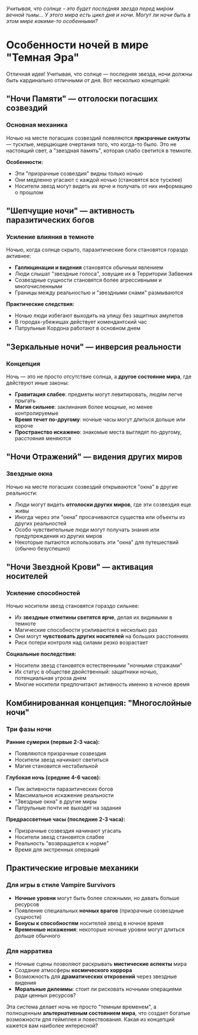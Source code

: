 *Учитывая, что солнце - это будет последняя звезда перед миром вечной тьмы... У этого мира есть цикл дня и ночи. Могут ли ночи быть в этом мире какими-то особенными?*

# Особенности ночей в мире "Темная Эра"

Отличная идея! Учитывая, что солнце — последняя звезда, ночи должны быть кардинально отличными от дня. Вот несколько концепций:

## "Ночи Памяти" — отголоски погасших созвездий

### Основная механика

Ночью на месте погасших созвездий появляются **призрачные силуэты** — тусклые, мерцающие очертания того, что когда-то было. Это не настоящий свет, а "звездная память", которая слабо светится в темноте.

**Особенности:**

- Эти "призрачные созвездия" видны только ночью
- Они медленно угасают с каждой ночью (становятся все тусклее)
- Носители звезд могут видеть их ярче и получать от них информацию о прошлом

## "Шепчущие ночи" — активность паразитических богов

### Усиление влияния в темноте

Ночью, когда солнце скрыто, паразитические боги становятся гораздо активнее:

- **Галлюцинации и видения** становятся обычным явлением
- Люди слышат "звездные голоса", зовущие их в Территории Забвения
- Созвездные сущности становятся более агрессивными и многочисленными
- Границы между реальностью и "звездными снами" размываются

**Практические следствия:**

- Ночью люди избегают выходить на улицу без защитных амулетов
- В городах-убежищах действует комендантский час
- Патрульные Кордона работают в основном днем

## "Зеркальные ночи" — инверсия реальности

### Концепция

Ночь — это не просто отсутствие солнца, а **другое состояние мира**, где действуют иные законы:

- **Гравитация слабее**: предметы могут левитировать, людям легче прыгать
- **Магия сильнее**: заклинания более мощные, но менее контролируемые
- **Время течет по-другому**: ночные часы могут длиться дольше или короче
- **Пространство искажено**: знакомые места выглядят по-другому, расстояния меняются

## "Ночи Отражений" — видения других миров

### Звездные окна

Ночью на месте погасших созвездий открываются "окна" в другие реальности:

- Люди могут видеть **отголоски других миров**, где эти созвездия еще живы
- Иногда через эти "окна" просачиваются существа или объекты из других реальностей
- Особо чувствительные люди могут получать знания или предупреждения из других миров
- Некоторые пытаются использовать эти "окна" для путешествий (обычно безуспешно)

## "Ночи Звездной Крови" — активация носителей

### Усиление способностей

Ночью носители звезд становятся гораздо сильнее:

- Их **звездные отметины светятся ярче**, делая их видимыми в темноте
- Магические способности усиливаются в несколько раз
- Они могут **чувствовать других носителей** на больших расстояниях
- Риск потери контроля над силами резко возрастает

**Социальные последствия:**

- Носители звезд становятся естественными "ночными стражами"
- Их статус в обществе двойственный: защитники ночью, потенциальная угроза днем
- Многие носители предпочитают активность именно в ночное время

## Комбинированная концепция: "Многослойные ночи"

### Три фазы ночи

**Ранние сумерки (первые 2-3 часа):**

- Появляются призрачные созвездия
- Носители звезд начинают светиться
- Магия становится нестабильной

**Глубокая ночь (средние 4-6 часов):**

- Пик активности паразитических богов
- Максимальное искажение реальности
- "Звездные окна" в другие миры
- Патрульные почти не выходят на задания

**Предрассветные часы (последние 2-3 часа):**

- Призрачные созвездия начинают угасать
- Носители звезд становятся слабее
- Реальность "возвращается к норме"
- Время для экстренных операций

## Практические игровые механики

### Для игры в стиле Vampire Survivors

- **Ночные уровни** могут быть более сложными, но давать больше ресурсов
- Появление специальных **ночных врагов** (призрачные созвездные сущности)
- **Бонусы к способностям** носителей звезд в ночное время
- **Временные искажения**: некоторые ночные уровни могут длиться дольше обычного

### Для нарратива

- Ночные сцены позволяют раскрывать **мистические аспекты** мира
- Создание атмосферы **космического хоррора**
- Возможность для **драматических откровений** через звездные видения
- **Моральные дилеммы**: стоит ли рисковать ночными операциями ради ценных ресурсов?

Эта система делает ночь не просто "темным временем", а полноценным **альтернативным состоянием мира**, что создает богатые возможности для геймплея и повествования. Какая из концепций кажется вам наиболее интересной?
